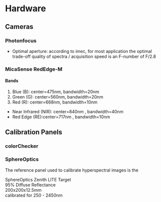 # Hardware
## Cameras
### Photonfocus
* Optimal aperture: according to imec, for most application the optimal trade-off quality of spectra / acquisition speed is an F-number of F/2.8

### MicaSense RedEdge-M

#### Bands
1. Blue (B): center=475nm, bandwidth=20nm
2. Green (G): center=560nm, bandwidth=20nm
3. Red (R): center=668nm, bandwidth=10nm
* Near Infrared (NIR): center=840nm , bandwidth=40nm
* Red Edge (RE):center=717nm , bandwidth=10nm

## Calibration Panels
### colorChecker
### SphereOptics
The reference panel used to calibrate hyperspectral images is the

SphereOptics Zenith LITE Target  
95% Diffuse Reflectance  
200x200x12.5mm  
calibrated for 250 - 2450nm  
